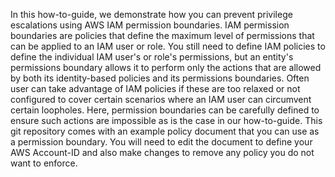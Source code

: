 In this how-to-guide, we demonstrate how you can prevent privilege escalations using AWS IAM permission boundaries. IAM permission boundaries are policies that define the maximum level of permissions that can be applied to an IAM user or role. You still need to define IAM policies to define the individual IAM user's or role's permissions, but an entity's permissions boundary allows it to perform only the actions that are allowed by both its identity-based policies and its permissions boundaries.
Often user can take advantage of IAM policies if these are too relaxed or not configured to cover certain scenarios where an IAM user can circumvent certain loopholes. Here, permission boundaries can be carefully defined to ensure such actions are impossible as is the case in our how-to-guide.
This git repository comes with an example policy document that you can use as a permission boundary. You will need to edit the document to define your AWS Account-ID and also make changes to remove any policy you do not want to enforce. 

